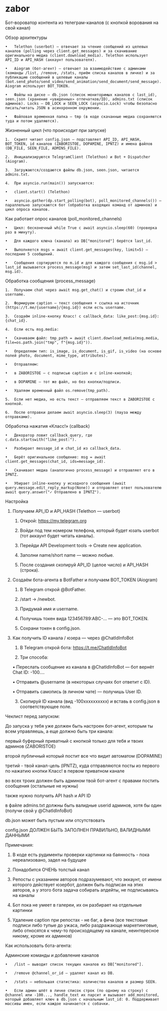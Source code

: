 # zabor
 Бот-вороватор контента из телеграм-каналов (с кнопкой ворования на свой канал)

Обзор архитектуры

	•	Telethon (userbot) — отвечает за чтение сообщений из целевых каналов (polling через client.get_messages) и за скачивание оригинального медиа (client.download_media). Telethon использует API_ID и API_HASH (аккаунт пользователя).
	
	•	Aiogram (бот-агент) — отвечает за взаимодействие с админами (команды /list, /remove, /stats, приём списка каналов в личке) и за публикацию сообщений в целевые каналы (bot.send_photo/send_video/send_animation/send_document/send_message). Aiogram использует BOT_TOKEN.
	
	•	Файлы на диске — db.json (список мониторимых каналов с last_id), seen.json (хранение «увиденных» отпечатков/ID), admins.txt (список админов). Locks — DB_LOCK и SEEN_LOCK (asyncio.Lock) чтобы безопасно писать/читать JSON в асинхронном окружении.
	
	•	Файловая временная папка — tmp (в коде скачанные медиа сохраняются туда и потом удаляются).

 Жизненный цикл (что происходит при запуске)

 	1.	Скрипт читает config.json — подставляет API_ID, API_HASH, BOT_TOKEN, id каналов (ZABORISTOE, DOPAMINE, IPNTZ) и имена файлов (DB_FILE, SEEN_FILE, ADMINS_FILE).

	2.	Инициализируются TelegramClient (Telethon) и Bot + Dispatcher (Aiogram).

	3.	Загружаются/создаются файлы db.json, seen.json, читается admins.txt.

	4.	При asyncio.run(main()) запускается:

	•	client.start() (Telethon)

	•	asyncio.gather(dp.start_polling(bot), poll_monitored_channels()) — параллельно запускаются бот (обработка входящих команд от админов) и цикл опроса каналов.

Как работает опрос каналов (poll_monitored_channels)
	
	•	Цикл: бесконечный while True с await asyncio.sleep(60) (проверка раз в минуту).

	•	Для каждого ключа (канала) из DB["monitored"] берётся last_id.

	•	Выполняется msgs = await client.get_messages(key, limit=5) — последние 5 сообщений.

	•	Сообщения сортируются по m.id и для каждого сообщения с msg.id > last_id вызывается process_message(msg) и затем set_last_id(channel, msg.id).

Обработка сообщения (process_message)
	
	1.	Получаем chat через await msg.get_chat() и строим chat_id и username.
	
	2.	Формируем caption — текст сообщения + ссылка на источник (https://t.me/{username}/{msg.id}) если есть username.
	
	3.	Создаём inline-кнопку Класс! с callback_data: like_post:{msg.id}:{chat_id}.
	
	4.	Если есть msg.media:
	
	•	Скачиваем файл: tmp_path = await client.download_media(msg.media, file=os.path.join("tmp", f"{msg.id}")).
	
	•	Определяем тип: is_image, is_document, is_gif, is_video (на основе полей photo, document, mime_type, attributes).
	
	•	Отправляем:
	
	•	в ZABORISTOE — с подписью caption и с inline-кнопкой;
	
	•	в DOPAMINE — тот же файл, но без кнопки/подписи.
	
	•	Удаляем временный файл os.remove(tmp_path).
	
	5.	Если нет медиа, но есть текст — отправляем текст в ZABORISTOE с кнопкой.
	
	6.	После отправки делаем await asyncio.sleep(3) (пауза между отправками).


Обработка нажатия «Класс!» (callback)

	•	Декоратор ловит callback_query, где c.data.startswith("like_post:").
	
	•	Разбирает message_id и chat_id из callback_data.
	
	•	Берёт оригинальное сообщение: msg = await client.get_messages(chat_id, ids=message_id).
	
	•	Скачивает медиа (аналогично process_message) и отправляет его в IPNTZ.
	
	•	Убирает inline-кнопку у исходного сообщения (await query.message.edit_reply_markup(None)) и отправляет ответ пользователю await query.answer("✓ Отправлено в IPNTZ").

Настройка

1) Получаем API_ID и API_HASH (Telethon — userbot)
	
	1.	Открой: https://my.telegram.org
	
	2.	Войди под тем номером телефона, который будет юзать userbot (тот аккаунт будет читать каналы).
	
	3.	Перейди API Development tools → Create new application.
	
	4.	Заполни name/short name — можно любые.
	
	5.	После создания скопируй API_ID (целое число) и API_HASH (строка).

2) Создаём бота-агента в BotFather и получаем BOT_TOKEN (Aiogram)
	
	1.	В Telegram открой @BotFather.
	
	2.	/start → /newbot.
	
	3.	Придумай имя и username.
	
	4.	Получишь токен вида 123456789:ABC-... — это BOT_TOKEN.
	
	5.	Сохрани токен в config.json.

3)  Как получить ID канала / юзера — через @ChatIdInfoBot

	1.	В Telegram открой бота: https://t.me/ChatIdInfoBot
	
	2.	Три способа:
	
	•	Переслать сообщение из канала в @ChatIdInfoBot — бот вернёт Chat ID: -100....
	
	•	Отправить @username (в некоторых случаях бот ответит с ID).
	
	•	Отправить самопись (в личном чате) — получишь User ID.
	
	3.	Скопируй ID канала (вид -100xxxxxxxxxx) и вставь в config.json в соответствующее поле.


Чеклист перед запуском:

До запуска у тебя уже должен быть настроен бот-агент, которым ты всем управляешь, а еще должно быть три канала: 

первый буферный приватный с кнопкой только для тебя и твоих админов (ZABORISTOE)

второй публичный который постит все что видит автоматом (DOPAMINE)

третий - твой канал-цель (IPNTZ), куда отправляются посты из первого по нажатию кнопки Класс! в первом приватном канале 

во всех троих должен быть админом твой бот-агент с правами постить сообщения (остальные не нужны)

также нужно получить API hash и API ID

в файле admins.txt должны быть валидные userid админов, хотя бы один (получи свой у @ChatIdInfoBot)

db.json может быть пустым или отсутствовать 

config.json ДОЛЖЕН БЫТЬ ЗАПОЛНЕН ПРАВИЛЬНО, ВАЛИДНЫМИ ДАННЫМИ

Примечания: 

1) В коде есть рудименты проверки картинки на баянность - пока нереализовано, задел на будущее

2) Понадобится ОЧЕНЬ толстый канал

3) Репосты с указанием авторов подразумевают, что эккаунт, от имени которого действует юзербот, должен быть подписан на этих авторов, а у этого бота задача собирать апдейты, не подписываясь на каналы

4) Бот пока не умеет в галереи, их он разбирает на отдельные картинки

5) Удаление caption при репостах - не баг, а фича (все текстовые подписи либо тупые до ужаса, либо раздражающе маркетинговые, либо относятся к чему-то происходящему на канале, неинтересное никому, кроме их админов) 

Как использовать бота-агента: 

Админские команды и добавление каналов

	•	/list — выводит список текущих каналов из DB["monitored"].
	
	•	/remove @channel_or_id — удаляет канал из DB.
	
	•	/stats — небольшая статистика: количество каналов и размер SEEN.
	
	•	Если админ шлёт в личке список строк (по одному на строку) с @channel или -100..., handle_text их парсит и вызывает add_monitored, который добавляет ключ в db.json с начальным last_id: 0. Поддерживает массивы имен, если каждое начинается с собачки.
